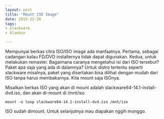 ```yaml
---
layout: post
title: "Mount ISO Image"
date: 2015-12-26
tags: 
- slackware
- blankon

---
```

Mempunyai berkas citra ISO/ISO image ada manfaatnya. Pertama, sebagai cadangan kalau FD/DVD installernya tidak dapat digunakan. Kedua, untuk melakukan remaster. 
Bagaimana caranya mengetahui isi dari ISO tersebut? Paket apa saja yang ada di dalamnya? Untuk distro tertentu seperti slackware misalnya, paket yang disertakan bisa dilihat dengan mudah dari ISO tanpa harus membakarnya. Kita mount saja ISOnya.

Misalkan berkas ISO yang akan di mount adalah slackware64-14.1-install-dvd.iso, dan akan di-mount di /mnt/iso
```
mount -o loop slackware64-14.1-install-dvd.iso /mnt/iso
```
ISO sudah dimount. Untuk selanjutnya mau diapakan nggih monggo. 
  


